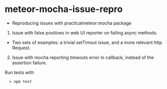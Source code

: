 # meteor-mocha-issue-repro

- Reproducing issues with practicalmeteor:mocha package

1. Issue with false positives in web UI reporter on failing async methods.
  - Two sets of examples: a trivial setTimout issue, and a more relevant http Request.

2. Issue with mocha reporting timeouts error in callback, instead of the assertion failure.


Run tests with
~~~~
  > npm test
~~~~
